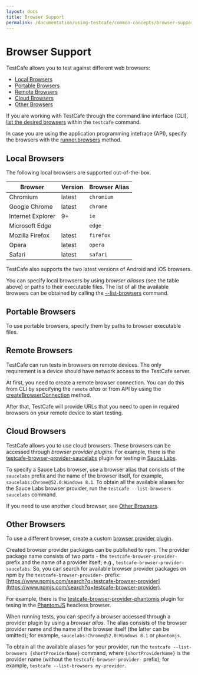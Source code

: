 ```yaml
---
layout: docs
title: Browser Support
permalink: /documentation/using-testcafe/common-concepts/browser-support.html
---
```

# Browser Support

TestCafe allows you to test against different web browsers:

* [Local Browsers](#local-browsers)
* [Portable Browsers](#portable-browsers)
* [Remote Browsers](#remote-browsers)
* [Cloud Browsers](#cloud-browsers)
* [Other Browsers](#other-browsers)

If you are working with TestCafe through the command line interface (CLI),
[list the desired browsers](../command-line-interface.md#browser-list)
within the `testcafe` command.

In case you are using the application programming intefrace (API), specify the browsers
with the [runner.browsers](../programming-interface/runner.md#browsers) method.

## Local Browsers

The following local browsers are supported out-of-the-box.

Browser           |Version | Browser Alias
----------------- | ------ | -------------------
Chromium          | latest | `chromium`
Google Chrome     | latest | `chrome`
Internet Explorer | 9+     | `ie`
Microsoft Edge    |        | `edge`
Mozilla Firefox   | latest | `firefox`
Opera             | latest | `opera`
Safari            | latest | `safari`

TestCafe also supports the two latest versions of Android and iOS browsers.

You can specify local browsers by using *browser aliases* (see the table above) or paths to their executable files.
The list of all the available browsers can be obtained by calling the [--list-browsers](../command-line-interface.md#-b---list-browsers) command.

## Portable Browsers

To use portable browsers, specify them by paths to browser executable files.

## Remote Browsers

TestCafe can run tests in browsers on remote devices. The only requirement is a device should have network access to the TestCafe server.

At first, you need to create a remote browser connection. You can do this from CLI by specifying the `remote` *alias* or from API by using the [createBrowserConnection](../programming-interface/testcafe.html#createbrowserconnection) method.

After that, TestCafe will provide URLs that you need to open in required browsers on your remote device to start testing.

## Cloud Browsers

TestCafe allows you to use cloud browsers. These browsers can be accessed through *browser provider plugins*. For example, there is the [testcafe-browser-provider-saucelabs](https://www.npmjs.com/package/testcafe-browser-provider-saucelabs) plugin for testing in [Sauce Labs](https://saucelabs.com/).

To specify a Sauce Labs browser, use a browser alias that consists of the `saucelabs` prefix and the name of the browser itself, for example, `saucelabs:Chrome@52.0:Windows 8.1`.
To obtain all the available aliases for the Sauce Labs browser provider, run the `testcafe --list-browsers saucelabs` command.

If you need to use another cloud browser, see [Other Browsers](#other-browsers).

## Other Browsers

To use a different browser, create a custom [browser provider plugin](../../extending-testcafe/browser-provider-plugin/).

Created browser provider packages can be published to npm. The provider package name consists of two parts - the `testcafe-browser-provider-` prefix and the name of a provider itself; e.g., `testcafe-browser-provider-saucelabs`.
So, you can search for available browser provider packages on npm by the `testcafe-browser-provider-` prefix: [https://www.npmjs.com/search?q=testcafe-browser-provider](https://www.npmjs.com/search?q=testcafe-browser-provider).

For example, there is the [testcafe-browser-provider-phantomjs](https://www.npmjs.com/package/testcafe-browser-provider-phantomjs) plugin for tesing in the [PhantomJS](http://phantomjs.org/) headless browser.

When running tests, you can specify a browser accessed through a provider plugin by using a *browser alias*.
The alias consists of the browser provider name and the name of the browser itself (the latter can be omitted); for example, `saucelabs:Chrome@52.0:Windows 8.1` or `phantomjs`.

To obtain all the available aliases for your provider, run the `testcafe --list-browsers {shortProviderName}` command, where `{shortProviderName}` is the provider name (without the `testcafe-browser-provider-` prefix); for example, `testcafe --list-browsers my-provider`.